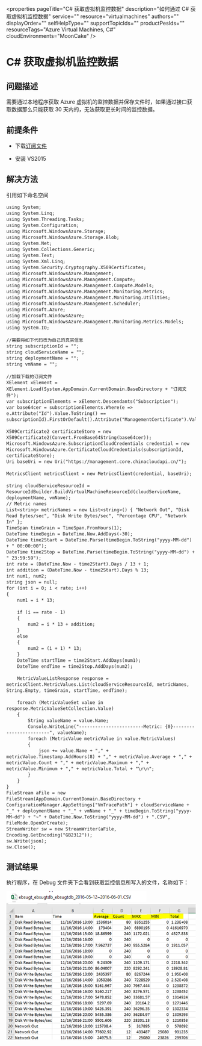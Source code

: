 <properties 
	pageTitle="C# 获取虚拟机监控数据" 
	description="如何通过 C# 获取虚拟机监控数据" 
	service=""
	resource="virtualmachines"
	authors=""
	displayOrder=""
	selfHelpType=""
    supportTopicIds=""
    productPesIds=""
    resourceTags="Azure Virtual Machines, C#"​
    cloudEnvironments="MoonCake" 
/>
<tags 
	ms.service="na-aog"
	ms.date="" 
	wacn.date="1/12/2016"
/>
# C# 获取虚拟机监控数据

## **问题描述**

需要通过本地程序获取 Azure 虚拟机的监控数据并保存文件时，如果通过接口获取数据那么只能获取 30 天内的，无法获取更长时间的监控数据。

## **前提条件**

- 下载[订阅文件](https://manage.windowsazure.cn/publishsettings/)

- 安装 VS2015

## **解决方法**

引用如下命名空间

	using System;
	using System.Linq;
	using System.Threading.Tasks;
	using System.Configuration;
	using Microsoft.WindowsAzure.Storage;
	using Microsoft.WindowsAzure.Storage.Blob;
	using System.Net;
	using System.Collections.Generic;
	using System.Text;
	using System.Xml.Linq;
	using System.Security.Cryptography.X509Certificates;
	using Microsoft.WindowsAzure.Management;
	using Microsoft.WindowsAzure.Management.Compute;
	using Microsoft.WindowsAzure.Management.Compute.Models;
	using Microsoft.WindowsAzure.Management.Monitoring.Metrics;
	using Microsoft.WindowsAzure.Management.Monitoring.Utilities;
	using Microsoft.WindowsAzure.Management.Scheduler;
	using Microsoft.Azure;
	using Microsoft.WindowsAzure;
	using Microsoft.WindowsAzure.Management.Monitoring.Metrics.Models;
	using System.IO;
	
	//需要将如下代码改为自己的真实信息
	string subscriptionId = "";
	string cloudServiceName = "";
	string deploymentName = "";
	string vmName = "";
	
	//加载下载的订阅文件
	XElement xElement = XElement.Load(System.AppDomain.CurrentDomain.BaseDirectory + "订阅文件");
	var subscriptionElements = xElement.Descendants("Subscription");
	var base64cer = subscriptionElements.Where(e => e.Attribute("Id").Value.ToString() == subscriptionId).FirstOrDefault().Attribute("ManagementCertificate").Value.ToString();
	
	X509Certificate2 certificateStore = new X509Certificate2(Convert.FromBase64String(base64cer));
    Microsoft.WindowsAzure.SubscriptionCloudCredentials credential = new Microsoft.WindowsAzure.CertificateCloudCredentials(subscriptionId, certificateStore);
    Uri baseUri = new Uri("https://management.core.chinacloudapi.cn/");

    MetricsClient metricsClient = new MetricsClient(credential, baseUri);

    string cloudServiceResourceId = ResourceIdBuilder.BuildVirtualMachineResourceId(cloudServiceName, deploymentName, vmName);
    // Metric names
    List<string> metricNames = new List<string>() { "Network Out", "Disk Read Bytes/sec", "Disk Write Bytes/sec", "Percentage CPU", "Network In" };
    TimeSpan timeGrain = TimeSpan.FromHours(1);
    DateTime timeBegin = DateTime.Now.AddDays(-30);
    DateTime time2Start = DateTime.Parse(timeBegin.ToString("yyyy-MM-dd") + " 00:00:00");
    DateTime time2Stop = DateTime.Parse(timeBegin.ToString("yyyy-MM-dd") + " 23:59:59");
    int rate = (DateTime.Now - time2Start).Days / 13 + 1;
    int addition = (DateTime.Now - time2Start).Days % 13;
    int num1, num2;
    string json = null;
    for (int i = 0; i < rate; i++)
    {
        num1 = i * 13;

        if (i == rate - 1)
        {
            num2 = i * 13 + addition;
        }
        else
        {
            num2 = (i + 1) * 13;
        }
        DateTime startTime = time2Start.AddDays(num1);
        DateTime endTime = time2Stop.AddDays(num2);

        MetricValueListResponse response = metricsClient.MetricValues.List(cloudServiceResourceId, metricNames, String.Empty, timeGrain, startTime, endTime);

        foreach (MetricValueSet value in response.MetricValueSetCollection.Value)
        {
            String valueName = value.Name;
            Console.WriteLine("------------------------Metric: {0}------------------------", valueName);
            foreach (MetricValue metricValue in value.MetricValues)
            {
                json += value.Name + "," + metricValue.Timestamp.AddHours(8) + "," + metricValue.Average + "," + metricValue.Count + "," + metricValue.Maximum + "," + metricValue.Minimum + "," + metricValue.Total + "\r\n";
            }
        }
    }
    FileStream aFile = new FileStream(AppDomain.CurrentDomain.BaseDirectory + ConfigurationManager.AppSettings["VmTracePath"] + cloudServiceName + "_" + deploymentName + "_" + vmName + "_" + timeBegin.ToString("yyyy-MM-dd") + "~" + DateTime.Now.ToString("yyyy-MM-dd") + ".CSV", FileMode.OpenOrCreate);
    StreamWriter sw = new StreamWriter(aFile, Encoding.GetEncoding("GB2312"));
    sw.Write(json);
    sw.Close();

## **测试结果**

执行程序，在 Debug 文件夹下会看到获取监控信息所写入的文件，名称如下：
 
![excel-name](./media/aog-sample-code-fa-csharp-fetch-vm-monitor-data/excel-name.png)
![excel-data](./media/aog-sample-code-fa-csharp-fetch-vm-monitor-data/excel-data.png)
 
